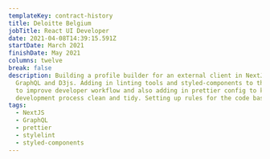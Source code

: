 ```yaml
---
templateKey: contract-history
title: Deloitte Belgium
jobTitle: React UI Developer
date: 2021-04-08T14:39:15.591Z
startDate: March 2021
finishDate: May 2021
columns: twelve
break: false
description: Building a profile builder for an external client in NextJS with
  GraphQL and D3js. Adding in linting tools and styled-components to the build
  to improve developer workflow and also adding in prettier config to keep the
  development process clean and tidy. Setting up rules for the code base.
tags:
  - NextJS
  - GraphQL
  - prettier
  - stylelint
  - styled-components
---
```

